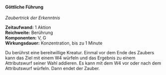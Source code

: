 #### Göttliche Führung
<!-- markdownlint-disable link-image-reference-definitions -->
<!-- spell-checker:words added amount avoids casting concentration damage different duration emphasis ends english false formula hour halves hours kommagetrennt mechanics minutes reaction ritual same saving school somatic special spell throw true wording wotc -->
<!-- spell-checker:words guidance -->
[_metadata_:spell_name]:- "Göttliche Führung"
[_metadata_:spell_name_english]:- "Guidance"
[_metadata_:spell_school]:- "Erkenntniszauber"
[_metadata_:spell_level]:- "0"
[_metadata_:casting_time_amount]:- "1"
[_metadata_:casting_time_unit]:- "Aktion"
[_metadata_:ritual]:- "false"
[_metadata_:range]:- "Berührung"
[_metadata_:target]:- "eine bereitwillige Kreatur"
[_metadata_:components_verbal]:- "true"
[_metadata_:components_somatic]:- "true"
[_metadata_:components_material]:- "false"
[_metadata_:concentration]:- "true"
[_metadata_:duration]:- "1 Minute"
[_metadata_:compared_to_wotc_srd_5.1]:- "mechanics_same_wording_same"
[_metadata_:compared_to_a5e_srd]:- "mechanics_different_wording_different"
<!-- markdownlint-disable-next-line no-emphasis-as-heading -->
_Zaubertrick der Erkenntnis_

**Zeitaufwand:** 1 Aktion \
**Reichweite:** Berührung \
**Komponenten:** V, G \
**Wirkungsdauer:** Konzentration, bis zu 1 Minute

Du berührst eine bereitwillige Kreatur.
Einmal vor dem Ende des Zaubers kann das Ziel mit einem W4 würfeln und das Ergebnis zu einem Attributswurf seiner Wahl addieren.
Es kann mit dem W4 vor oder nach dem Attributswurf würfeln.
Dann endet der Zauber.
